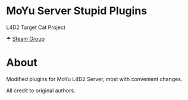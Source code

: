 # MoYu Server Stupid Plugins
L4D2 Target Cat Project

☂ [Steam Group](https://steamcommunity.com/groups/MoYu-Versus)

# About
Modified plugins for MoYu L4D2 Server, most with convenient changes.

All credit to original authors.